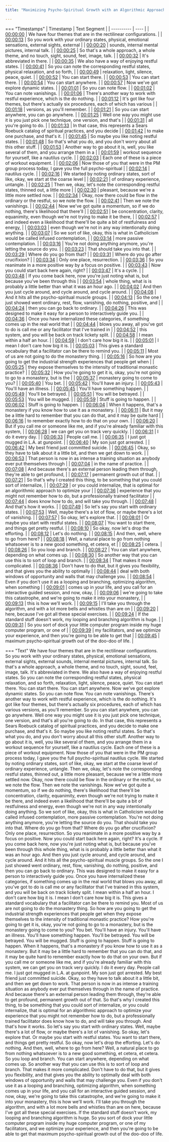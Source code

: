 ```yaml
---
title: "Maximizing Psycho-Spiritual Growth with an Algorithmic Approach (Windows & Walls) ~ Shinzen Young"

---
```

=== "Timestamps"
    | Timestamp | Text Segment |
    | ---------- | ----  |
    | [00:00:00](https://www.youtube.com/watch?v=5t3mHTtKfWk&t=0) |  We have four themes that are in the rectilinear configurations. |
    | [00:00:13](https://www.youtube.com/watch?v=5t3mHTtKfWk&t=13) |  So you work with your ordinary states, physical, emotional sensations, external sights, external |
    | [00:00:20](https://www.youtube.com/watch?v=5t3mHTtKfWk&t=20) |  sounds, internal mental pictures, internal talk. |
    | [00:00:25](https://www.youtube.com/watch?v=5t3mHTtKfWk&t=25) |  So that's a whole approach, a whole theme, and no touch, sight, sound, feel, image, talk. |
    | [00:00:32](https://www.youtube.com/watch?v=5t3mHTtKfWk&t=32) |  It's abbreviated in there. |
    | [00:00:35](https://www.youtube.com/watch?v=5t3mHTtKfWk&t=35) |  We also have a way of enjoying restful states. |
    | [00:00:41](https://www.youtube.com/watch?v=5t3mHTtKfWk&t=41) |  So you can note the corresponding restful states, physical relaxation, and so forth, |
    | [00:00:49](https://www.youtube.com/watch?v=5t3mHTtKfWk&t=49) |  relaxation, light, silence, peace, quiet. |
    | [00:00:52](https://www.youtube.com/watch?v=5t3mHTtKfWk&t=52) |  You can start there. |
    | [00:00:53](https://www.youtube.com/watch?v=5t3mHTtKfWk&t=53) |  You can start there. |
    | [00:00:54](https://www.youtube.com/watch?v=5t3mHTtKfWk&t=54) |  You can start anywhere. |
    | [00:00:57](https://www.youtube.com/watch?v=5t3mHTtKfWk&t=57) |  Now we've got explore dynamic states. |
    | [00:01:01](https://www.youtube.com/watch?v=5t3mHTtKfWk&t=61) |  So you can note flow. |
    | [00:01:02](https://www.youtube.com/watch?v=5t3mHTtKfWk&t=62) |  You can note vanishings. |
    | [00:01:06](https://www.youtube.com/watch?v=5t3mHTtKfWk&t=66) |  There's another way to work with restful experience, which is the do nothing. |
    | [00:01:12](https://www.youtube.com/watch?v=5t3mHTtKfWk&t=72) |  It's got like four themes, but there's actually six procedures, each of which has various |
    | [00:01:18](https://www.youtube.com/watch?v=5t3mHTtKfWk&t=78) |  versions, as you'll remember. |
    | [00:01:21](https://www.youtube.com/watch?v=5t3mHTtKfWk&t=81) |  So you can start anywhere, you can go anywhere. |
    | [00:01:25](https://www.youtube.com/watch?v=5t3mHTtKfWk&t=85) |  Well one way you might use it is you just pick one technique, one version, and that's |
    | [00:01:31](https://www.youtube.com/watch?v=5t3mHTtKfWk&t=91) |  all you're going to do. |
    | [00:01:33](https://www.youtube.com/watch?v=5t3mHTtKfWk&t=93) |  In that case, this represents a Sears Roebuck catalog of spiritual practices, and you decide |
    | [00:01:42](https://www.youtube.com/watch?v=5t3mHTtKfWk&t=102) |  to make one purchase, and that's it. |
    | [00:01:45](https://www.youtube.com/watch?v=5t3mHTtKfWk&t=105) |  So maybe you like noting restful states. |
    | [00:01:48](https://www.youtube.com/watch?v=5t3mHTtKfWk&t=108) |  So that's what you do, and you don't worry about all this other stuff. |
    | [00:01:53](https://www.youtube.com/watch?v=5t3mHTtKfWk&t=113) |  Another way to go about it is, well, you like several of them, and you arrange them in a |
    | [00:01:59](https://www.youtube.com/watch?v=5t3mHTtKfWk&t=119) |  workout sequence for yourself, like a nautilus cycle. |
    | [00:02:03](https://www.youtube.com/watch?v=5t3mHTtKfWk&t=123) |  Each one of these is a piece of workout equipment. |
    | [00:02:06](https://www.youtube.com/watch?v=5t3mHTtKfWk&t=126) |  Now those of you that were in the PM group process today, I gave you the full psycho-spiritual |
    | [00:02:14](https://www.youtube.com/watch?v=5t3mHTtKfWk&t=134) |  nautilus cycle. |
    | [00:02:16](https://www.youtube.com/watch?v=5t3mHTtKfWk&t=136) |  We started by noting ordinary states, sort of like, okay, we start at the coarse level |
    | [00:02:21](https://www.youtube.com/watch?v=5t3mHTtKfWk&t=141) |  of ordinary experience, untangle. |
    | [00:02:25](https://www.youtube.com/watch?v=5t3mHTtKfWk&t=145) |  Then we, okay, let's note the corresponding restful states, thinned out, a little more |
    | [00:02:30](https://www.youtube.com/watch?v=5t3mHTtKfWk&t=150) |  pleasant, because we're a little more settled now. |
    | [00:02:34](https://www.youtube.com/watch?v=5t3mHTtKfWk&t=154) |  Okay, now there could be flow in the ordinary or the restful, so we note the flow. |
    | [00:02:41](https://www.youtube.com/watch?v=5t3mHTtKfWk&t=161) |  Then we note the vanishings. |
    | [00:02:44](https://www.youtube.com/watch?v=5t3mHTtKfWk&t=164) |  Now we've got quite a momentum, so if we do nothing, there's likelihood that there'll |
    | [00:02:51](https://www.youtube.com/watch?v=5t3mHTtKfWk&t=171) |  be concentration, clarity, equanimity, even though we're not trying to make it be there, |
    | [00:02:57](https://www.youtube.com/watch?v=5t3mHTtKfWk&t=177) |  and indeed even a likelihood that there'll be quite a bit of restfulness and energy, |
    | [00:03:03](https://www.youtube.com/watch?v=5t3mHTtKfWk&t=183) |  even though we're not in any way intentionally doing anything. |
    | [00:03:07](https://www.youtube.com/watch?v=5t3mHTtKfWk&t=187) |  So we sort of like, okay, this is what in Catholicism would be called infused contemplation, |
    | [00:03:14](https://www.youtube.com/watch?v=5t3mHTtKfWk&t=194) |  more passive contemplation. |
    | [00:03:16](https://www.youtube.com/watch?v=5t3mHTtKfWk&t=196) |  You're not doing anything anymore, you're letting the source do you. |
    | [00:03:23](https://www.youtube.com/watch?v=5t3mHTtKfWk&t=203) |  That should take you into that. |
    | [00:03:29](https://www.youtube.com/watch?v=5t3mHTtKfWk&t=209) |  Where do you go from that? |
    | [00:03:31](https://www.youtube.com/watch?v=5t3mHTtKfWk&t=211) |  Where do you go after crucifixion? |
    | [00:03:34](https://www.youtube.com/watch?v=5t3mHTtKfWk&t=214) |  Only one place, resurrection. |
    | [00:03:36](https://www.youtube.com/watch?v=5t3mHTtKfWk&t=216) |  So you reanimate in a more positive way by a focus on positive. |
    | [00:03:43](https://www.youtube.com/watch?v=5t3mHTtKfWk&t=223) |  Now you could start back here again, right? |
    | [00:03:47](https://www.youtube.com/watch?v=5t3mHTtKfWk&t=227) |  It's a cycle. |
    | [00:03:48](https://www.youtube.com/watch?v=5t3mHTtKfWk&t=228) |  If you come back here, now you're just noting what is, but because you've been through this |
    | [00:03:54](https://www.youtube.com/watch?v=5t3mHTtKfWk&t=234) |  whole thing, what is is probably a little better than what it was an hour ago. |
    | [00:04:02](https://www.youtube.com/watch?v=5t3mHTtKfWk&t=242) |  And then you just cycle around, and cycle around, and cycle around. |
    | [00:04:08](https://www.youtube.com/watch?v=5t3mHTtKfWk&t=248) |  And it hits all the psycho-spiritual muscle groups. |
    | [00:04:13](https://www.youtube.com/watch?v=5t3mHTtKfWk&t=253) |  So the one I just showed went ordinary, rest, flow, vanishing, do nothing, positive, and |
    | [00:04:24](https://www.youtube.com/watch?v=5t3mHTtKfWk&t=264) |  then you can go back to ordinary. |
    | [00:04:26](https://www.youtube.com/watch?v=5t3mHTtKfWk&t=266) |  This was designed to make it easy for a person to interactively guide you. |
    | [00:04:36](https://www.youtube.com/watch?v=5t3mHTtKfWk&t=276) |  Once you have internalized these categories, if something comes up in the real world that |
    | [00:04:44](https://www.youtube.com/watch?v=5t3mHTtKfWk&t=284) |  blows you away, all you've got to do is call me or any facilitator that I've trained in |
    | [00:04:52](https://www.youtube.com/watch?v=5t3mHTtKfWk&t=292) |  this system, and you will be back on track lickety split. |
    | [00:04:58](https://www.youtube.com/watch?v=5t3mHTtKfWk&t=298) |  I mean within a half an hour. |
    | [00:04:59](https://www.youtube.com/watch?v=5t3mHTtKfWk&t=299) |  I don't care how big it is. |
    | [00:05:01](https://www.youtube.com/watch?v=5t3mHTtKfWk&t=301) |  I mean I don't care how big it is. |
    | [00:05:03](https://www.youtube.com/watch?v=5t3mHTtKfWk&t=303) |  This gives a standard vocabulary that a facilitator can be there to remind you. |
    | [00:05:11](https://www.youtube.com/watch?v=5t3mHTtKfWk&t=311) |  Most of us are not going to do the monastery thing. |
    | [00:05:16](https://www.youtube.com/watch?v=5t3mHTtKfWk&t=316) |  So how are you going to get the industrial strength experiences that people get when |
    | [00:05:25](https://www.youtube.com/watch?v=5t3mHTtKfWk&t=325) |  they expose themselves to the intensity of traditional monastic practice? |
    | [00:05:32](https://www.youtube.com/watch?v=5t3mHTtKfWk&t=332) |  How you're going to get it is, okay, you're not going to go to a monastery, but is the |
    | [00:05:37](https://www.youtube.com/watch?v=5t3mHTtKfWk&t=337) |  monastery going to come to you? |
    | [00:05:40](https://www.youtube.com/watch?v=5t3mHTtKfWk&t=340) |  You bet. |
    | [00:05:42](https://www.youtube.com/watch?v=5t3mHTtKfWk&t=342) |  You'll have an injury. |
    | [00:05:43](https://www.youtube.com/watch?v=5t3mHTtKfWk&t=343) |  You'll have an illness. |
    | [00:05:45](https://www.youtube.com/watch?v=5t3mHTtKfWk&t=345) |  You'll have something happen. |
    | [00:05:49](https://www.youtube.com/watch?v=5t3mHTtKfWk&t=349) |  You'll be betrayed. |
    | [00:05:51](https://www.youtube.com/watch?v=5t3mHTtKfWk&t=351) |  You will be betrayed. |
    | [00:05:53](https://www.youtube.com/watch?v=5t3mHTtKfWk&t=353) |  You will be mugged. |
    | [00:05:59](https://www.youtube.com/watch?v=5t3mHTtKfWk&t=359) |  Stuff is going to happen. |
    | [00:06:02](https://www.youtube.com/watch?v=5t3mHTtKfWk&t=362) |  Stuff is going to happen. |
    | [00:06:04](https://www.youtube.com/watch?v=5t3mHTtKfWk&t=364) |  When it happens, that's a monastery if you know how to use it as a monastery. |
    | [00:06:11](https://www.youtube.com/watch?v=5t3mHTtKfWk&t=371) |  But it may be a little hard to remember that you can do that, and it may be quite hard |
    | [00:06:16](https://www.youtube.com/watch?v=5t3mHTtKfWk&t=376) |  to remember exactly how to do that on your own. |
    | [00:06:20](https://www.youtube.com/watch?v=5t3mHTtKfWk&t=380) |  But if you call me or someone like me, and if you're already familiar with this system, |
    | [00:06:28](https://www.youtube.com/watch?v=5t3mHTtKfWk&t=388) |  we can get you on track very quickly. |
    | [00:06:31](https://www.youtube.com/watch?v=5t3mHTtKfWk&t=391) |  I do it every day. |
    | [00:06:33](https://www.youtube.com/watch?v=5t3mHTtKfWk&t=393) |  People call me. |
    | [00:06:35](https://www.youtube.com/watch?v=5t3mHTtKfWk&t=395) |  I just got mugged in L.A. at gunpoint. |
    | [00:06:40](https://www.youtube.com/watch?v=5t3mHTtKfWk&t=400) |  My son just got arrested. |
    | [00:06:42](https://www.youtube.com/watch?v=5t3mHTtKfWk&t=402) |  My best friend just committed suicide. |
    | [00:06:45](https://www.youtube.com/watch?v=5t3mHTtKfWk&t=405) |  Okay, so they have to talk about it a little bit, and then we get down to work. |
    | [00:06:53](https://www.youtube.com/watch?v=5t3mHTtKfWk&t=413) |  That person is now in as intense a training situation as anybody ever put themselves through |
    | [00:07:04](https://www.youtube.com/watch?v=5t3mHTtKfWk&t=424) |  in the name of practice. |
    | [00:07:08](https://www.youtube.com/watch?v=5t3mHTtKfWk&t=428) |  And because there's an external person leading them through, they're able to get profound, |
    | [00:07:17](https://www.youtube.com/watch?v=5t3mHTtKfWk&t=437) |  permanent growth out of that. |
    | [00:07:21](https://www.youtube.com/watch?v=5t3mHTtKfWk&t=441) |  So that's why I created this thing, to be something that you could sort of internalize, |
    | [00:07:29](https://www.youtube.com/watch?v=5t3mHTtKfWk&t=449) |  or you could internalize, that is optimal for an algorithmic approach to optimize your |
    | [00:07:36](https://www.youtube.com/watch?v=5t3mHTtKfWk&t=456) |  experience that you might not remember how to do, but a professionally trained facilitator |
    | [00:07:44](https://www.youtube.com/watch?v=5t3mHTtKfWk&t=464) |  does know how to do, and will take you through. |
    | [00:07:48](https://www.youtube.com/watch?v=5t3mHTtKfWk&t=468) |  And that's how it works. |
    | [00:07:49](https://www.youtube.com/watch?v=5t3mHTtKfWk&t=469) |  So let's say you start with ordinary states. |
    | [00:07:53](https://www.youtube.com/watch?v=5t3mHTtKfWk&t=473) |  Well, maybe there's a lot of flow, or maybe there's a lot of vanishing. |
    | [00:07:57](https://www.youtube.com/watch?v=5t3mHTtKfWk&t=477) |  So okay, let's explore that. |
    | [00:08:01](https://www.youtube.com/watch?v=5t3mHTtKfWk&t=481) |  Or maybe you start with restful states. |
    | [00:08:07](https://www.youtube.com/watch?v=5t3mHTtKfWk&t=487) |  You want to start there, and things get pretty restful. |
    | [00:08:10](https://www.youtube.com/watch?v=5t3mHTtKfWk&t=490) |  So okay, now let's drop the efforting. |
    | [00:08:12](https://www.youtube.com/watch?v=5t3mHTtKfWk&t=492) |  Let's do nothing. |
    | [00:08:15](https://www.youtube.com/watch?v=5t3mHTtKfWk&t=495) |  And then, well, where to go from here? |
    | [00:08:18](https://www.youtube.com/watch?v=5t3mHTtKfWk&t=498) |  Well, a natural place to go from nothing whatsoever is to a new good something, et cetera, et |
    | [00:08:25](https://www.youtube.com/watch?v=5t3mHTtKfWk&t=505) |  cetera. |
    | [00:08:26](https://www.youtube.com/watch?v=5t3mHTtKfWk&t=506) |  So you loop and branch. |
    | [00:08:27](https://www.youtube.com/watch?v=5t3mHTtKfWk&t=507) |  You can start anywhere, depending on what comes up. |
    | [00:08:30](https://www.youtube.com/watch?v=5t3mHTtKfWk&t=510) |  So another way that you can use this is to sort of loop and branch. |
    | [00:08:34](https://www.youtube.com/watch?v=5t3mHTtKfWk&t=514) |  That makes it more complicated. |
    | [00:08:36](https://www.youtube.com/watch?v=5t3mHTtKfWk&t=516) |  Don't have to do that, but it gives you flexibility, and that gives you the ability to optimally |
    | [00:08:44](https://www.youtube.com/watch?v=5t3mHTtKfWk&t=524) |  deal with both windows of opportunity and walls that may challenge you. |
    | [00:08:54](https://www.youtube.com/watch?v=5t3mHTtKfWk&t=534) |  Even if you don't use it as a looping and branching, optimizing algorithm, when something |
    | [00:09:01](https://www.youtube.com/watch?v=5t3mHTtKfWk&t=541) |  comes up in your life, and you call for an interactive guided session, and now, okay, |
    | [00:09:06](https://www.youtube.com/watch?v=5t3mHTtKfWk&t=546) |  we're going to take this catastrophe, and we're going to make it into your monastery, |
    | [00:09:13](https://www.youtube.com/watch?v=5t3mHTtKfWk&t=553) |  this is how we'll work. |
    | [00:09:15](https://www.youtube.com/watch?v=5t3mHTtKfWk&t=555) |  I'll take you through the algorithm, and with a lot more bells and whistles than are on |
    | [00:09:20](https://www.youtube.com/watch?v=5t3mHTtKfWk&t=560) |  here, because I've got all these special exercises. |
    | [00:09:24](https://www.youtube.com/watch?v=5t3mHTtKfWk&t=564) |  If the standard stuff doesn't work, my looping and branching algorithm is huge. |
    | [00:09:31](https://www.youtube.com/watch?v=5t3mHTtKfWk&t=571) |  So you sort of dock your little computer program inside my huge computer program, or one of |
    | [00:09:39](https://www.youtube.com/watch?v=5t3mHTtKfWk&t=579) |  my facilitators, and we optimize your experience, and then you're going to be able to get that |
    | [00:09:45](https://www.youtube.com/watch?v=5t3mHTtKfWk&t=585) |  maximum psycho-spiritual growth out of the doo-doo of life. |

=== "Text"
     We have four themes that are in the rectilinear configurations. So you work with your ordinary states, physical, emotional sensations, external sights, external sounds, internal mental pictures, internal talk. So that's a whole approach, a whole theme, and no touch, sight, sound, feel, image, talk. It's abbreviated in there. We also have a way of enjoying restful states. So you can note the corresponding restful states, physical relaxation, and so forth, relaxation, light, silence, peace, quiet. You can start there. You can start there. You can start anywhere. Now we've got explore dynamic states. So you can note flow. You can note vanishings. There's another way to work with restful experience, which is the do nothing. It's got like four themes, but there's actually six procedures, each of which has various versions, as you'll remember. So you can start anywhere, you can go anywhere. Well one way you might use it is you just pick one technique, one version, and that's all you're going to do. In that case, this represents a Sears Roebuck catalog of spiritual practices, and you decide to make one purchase, and that's it. So maybe you like noting restful states. So that's what you do, and you don't worry about all this other stuff. Another way to go about it is, well, you like several of them, and you arrange them in a workout sequence for yourself, like a nautilus cycle. Each one of these is a piece of workout equipment. Now those of you that were in the PM group process today, I gave you the full psycho-spiritual nautilus cycle. We started by noting ordinary states, sort of like, okay, we start at the coarse level of ordinary experience, untangle. Then we, okay, let's note the corresponding restful states, thinned out, a little more pleasant, because we're a little more settled now. Okay, now there could be flow in the ordinary or the restful, so we note the flow. Then we note the vanishings. Now we've got quite a momentum, so if we do nothing, there's likelihood that there'll be concentration, clarity, equanimity, even though we're not trying to make it be there, and indeed even a likelihood that there'll be quite a bit of restfulness and energy, even though we're not in any way intentionally doing anything. So we sort of like, okay, this is what in Catholicism would be called infused contemplation, more passive contemplation. You're not doing anything anymore, you're letting the source do you. That should take you into that. Where do you go from that? Where do you go after crucifixion? Only one place, resurrection. So you reanimate in a more positive way by a focus on positive. Now you could start back here again, right? It's a cycle. If you come back here, now you're just noting what is, but because you've been through this whole thing, what is is probably a little better than what it was an hour ago. And then you just cycle around, and cycle around, and cycle around. And it hits all the psycho-spiritual muscle groups. So the one I just showed went ordinary, rest, flow, vanishing, do nothing, positive, and then you can go back to ordinary. This was designed to make it easy for a person to interactively guide you. Once you have internalized these categories, if something comes up in the real world that blows you away, all you've got to do is call me or any facilitator that I've trained in this system, and you will be back on track lickety split. I mean within a half an hour. I don't care how big it is. I mean I don't care how big it is. This gives a standard vocabulary that a facilitator can be there to remind you. Most of us are not going to do the monastery thing. So how are you going to get the industrial strength experiences that people get when they expose themselves to the intensity of traditional monastic practice? How you're going to get it is, okay, you're not going to go to a monastery, but is the monastery going to come to you? You bet. You'll have an injury. You'll have an illness. You'll have something happen. You'll be betrayed. You will be betrayed. You will be mugged. Stuff is going to happen. Stuff is going to happen. When it happens, that's a monastery if you know how to use it as a monastery. But it may be a little hard to remember that you can do that, and it may be quite hard to remember exactly how to do that on your own. But if you call me or someone like me, and if you're already familiar with this system, we can get you on track very quickly. I do it every day. People call me. I just got mugged in L.A. at gunpoint. My son just got arrested. My best friend just committed suicide. Okay, so they have to talk about it a little bit, and then we get down to work. That person is now in as intense a training situation as anybody ever put themselves through in the name of practice. And because there's an external person leading them through, they're able to get profound, permanent growth out of that. So that's why I created this thing, to be something that you could sort of internalize, or you could internalize, that is optimal for an algorithmic approach to optimize your experience that you might not remember how to do, but a professionally trained facilitator does know how to do, and will take you through. And that's how it works. So let's say you start with ordinary states. Well, maybe there's a lot of flow, or maybe there's a lot of vanishing. So okay, let's explore that. Or maybe you start with restful states. You want to start there, and things get pretty restful. So okay, now let's drop the efforting. Let's do nothing. And then, well, where to go from here? Well, a natural place to go from nothing whatsoever is to a new good something, et cetera, et cetera. So you loop and branch. You can start anywhere, depending on what comes up. So another way that you can use this is to sort of loop and branch. That makes it more complicated. Don't have to do that, but it gives you flexibility, and that gives you the ability to optimally deal with both windows of opportunity and walls that may challenge you. Even if you don't use it as a looping and branching, optimizing algorithm, when something comes up in your life, and you call for an interactive guided session, and now, okay, we're going to take this catastrophe, and we're going to make it into your monastery, this is how we'll work. I'll take you through the algorithm, and with a lot more bells and whistles than are on here, because I've got all these special exercises. If the standard stuff doesn't work, my looping and branching algorithm is huge. So you sort of dock your little computer program inside my huge computer program, or one of my facilitators, and we optimize your experience, and then you're going to be able to get that maximum psycho-spiritual growth out of the doo-doo of life.